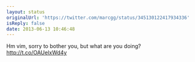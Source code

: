 ```yaml
---
layout: status
originalUrl: 'https://twitter.com/marcgg/status/345130122417934336'
isReply: false
date: 2013-06-13 10:46:48
---
```


Hm vim, sorry to bother you, but what are you doing?  http://t.co/OAUelxWd4y
